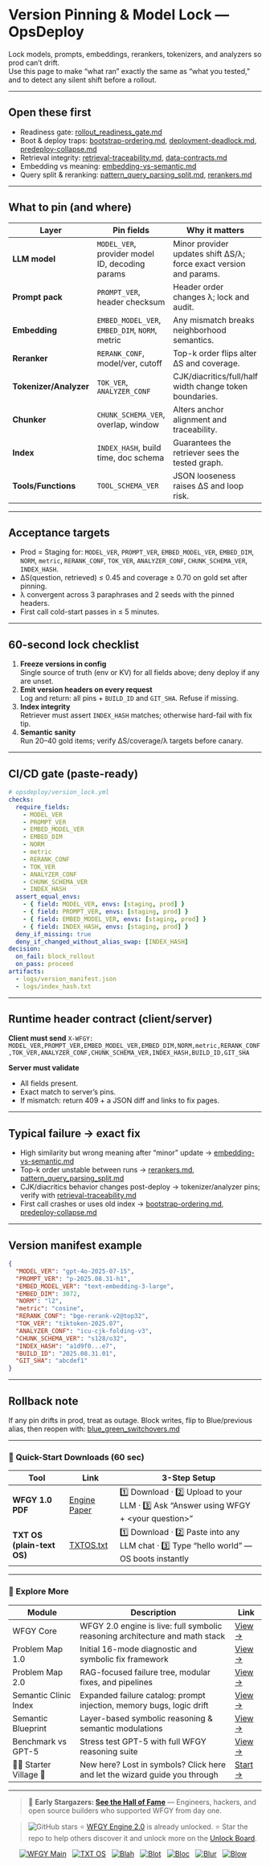 # Version Pinning & Model Lock — OpsDeploy

Lock models, prompts, embeddings, rerankers, tokenizers, and analyzers so prod can’t drift.  
Use this page to make “what ran” exactly the same as “what you tested,” and to detect any silent shift before a rollout.

---

## Open these first
- Readiness gate: [rollout_readiness_gate.md](https://github.com/onestardao/WFGY/blob/main/ProblemMap/GlobalFixMap/OpsDeploy/rollout_readiness_gate.md)
- Boot & deploy traps: [bootstrap-ordering.md](https://github.com/onestardao/WFGY/blob/main/ProblemMap/bootstrap-ordering.md), [deployment-deadlock.md](https://github.com/onestardao/WFGY/blob/main/ProblemMap/deployment-deadlock.md), [predeploy-collapse.md](https://github.com/onestardao/WFGY/blob/main/ProblemMap/predeploy-collapse.md)
- Retrieval integrity: [retrieval-traceability.md](https://github.com/onestardao/WFGY/blob/main/ProblemMap/retrieval-traceability.md), [data-contracts.md](https://github.com/onestardao/WFGY/blob/main/ProblemMap/data-contracts.md)
- Embedding vs meaning: [embedding-vs-semantic.md](https://github.com/onestardao/WFGY/blob/main/ProblemMap/embedding-vs-semantic.md)
- Query split & reranking: [pattern_query_parsing_split.md](https://github.com/onestardao/WFGY/blob/main/ProblemMap/patterns/pattern_query_parsing_split.md), [rerankers.md](https://github.com/onestardao/WFGY/blob/main/ProblemMap/rerankers.md)

---

## What to pin (and where)
| Layer | Pin fields | Why it matters |
|---|---|---|
| **LLM model** | `MODEL_VER`, provider model ID, decoding params | Minor provider updates shift ΔS/λ; force exact version and params. |
| **Prompt pack** | `PROMPT_VER`, header checksum | Header order changes λ; lock and audit. |
| **Embedding** | `EMBED_MODEL_VER`, `EMBED_DIM`, `NORM`, metric | Any mismatch breaks neighborhood semantics. |
| **Reranker** | `RERANK_CONF`, model/ver, cutoff | Top-k order flips alter ΔS and coverage. |
| **Tokenizer/Analyzer** | `TOK_VER`, `ANALYZER_CONF` | CJK/diacritics/full/half width change token boundaries. |
| **Chunker** | `CHUNK_SCHEMA_VER`, overlap, window | Alters anchor alignment and traceability. |
| **Index** | `INDEX_HASH`, build time, doc schema | Guarantees the retriever sees the tested graph. |
| **Tools/Functions** | `TOOL_SCHEMA_VER` | JSON looseness raises ΔS and loop risk. |

---

## Acceptance targets
- Prod = Staging for: `MODEL_VER`, `PROMPT_VER`, `EMBED_MODEL_VER`, `EMBED_DIM`, `NORM`, `metric`, `RERANK_CONF`, `TOK_VER`, `ANALYZER_CONF`, `CHUNK_SCHEMA_VER`, `INDEX_HASH`.  
- ΔS(question, retrieved) ≤ 0.45 and coverage ≥ 0.70 on gold set after pinning.  
- λ convergent across 3 paraphrases and 2 seeds with the pinned headers.  
- First call cold-start passes in ≤ 5 minutes.

---

## 60-second lock checklist
1) **Freeze versions in config**  
   Single source of truth (env or KV) for all fields above; deny deploy if any are unset.
2) **Emit version headers on every request**  
   Log and return: all pins + `BUILD_ID` and `GIT_SHA`. Refuse if missing.
3) **Index integrity**  
   Retriever must assert `INDEX_HASH` matches; otherwise hard-fail with fix tip.
4) **Semantic sanity**  
   Run 20–40 gold items; verify ΔS/coverage/λ targets before canary.

---

## CI/CD gate (paste-ready)
```yaml
# opsdeploy/version_lock.yml
checks:
  require_fields:
    - MODEL_VER
    - PROMPT_VER
    - EMBED_MODEL_VER
    - EMBED_DIM
    - NORM
    - metric
    - RERANK_CONF
    - TOK_VER
    - ANALYZER_CONF
    - CHUNK_SCHEMA_VER
    - INDEX_HASH
  assert_equal_envs:
    - { field: MODEL_VER, envs: [staging, prod] }
    - { field: PROMPT_VER, envs: [staging, prod] }
    - { field: EMBED_MODEL_VER, envs: [staging, prod] }
    - { field: INDEX_HASH, envs: [staging, prod] }
  deny_if_missing: true
  deny_if_changed_without_alias_swap: [INDEX_HASH]
decision:
  on_fail: block_rollout
  on_pass: proceed
artifacts:
  - logs/version_manifest.json
  - logs/index_hash.txt
````

---

## Runtime header contract (client/server)

**Client must send**
`X-WFGY: MODEL_VER,PROMPT_VER,EMBED_MODEL_VER,EMBED_DIM,NORM,metric,RERANK_CONF,TOK_VER,ANALYZER_CONF,CHUNK_SCHEMA_VER,INDEX_HASH,BUILD_ID,GIT_SHA`

**Server must validate**

* All fields present.
* Exact match to server’s pins.
* If mismatch: return 409 + a JSON diff and links to fix pages.

---

## Typical failure → exact fix

* High similarity but wrong meaning after “minor” update
  → [embedding-vs-semantic.md](https://github.com/onestardao/WFGY/blob/main/ProblemMap/embedding-vs-semantic.md)
* Top-k order unstable between runs
  → [rerankers.md](https://github.com/onestardao/WFGY/blob/main/ProblemMap/rerankers.md), [pattern\_query\_parsing\_split.md](https://github.com/onestardao/WFGY/blob/main/ProblemMap/patterns/pattern_query_parsing_split.md)
* CJK/diacritics behavior changes post-deploy
  → tokenizer/analyzer pins; verify with [retrieval-traceability.md](https://github.com/onestardao/WFGY/blob/main/ProblemMap/retrieval-traceability.md)
* First call crashes or uses old index
  → [bootstrap-ordering.md](https://github.com/onestardao/WFGY/blob/main/ProblemMap/bootstrap-ordering.md), [predeploy-collapse.md](https://github.com/onestardao/WFGY/blob/main/ProblemMap/predeploy-collapse.md)

---

## Version manifest example

```json
{
  "MODEL_VER": "gpt-4o-2025-07-15",
  "PROMPT_VER": "p-2025.08.31-h1",
  "EMBED_MODEL_VER": "text-embedding-3-large",
  "EMBED_DIM": 3072,
  "NORM": "l2",
  "metric": "cosine",
  "RERANK_CONF": "bge-rerank-v2@top32",
  "TOK_VER": "tiktoken-2025.07",
  "ANALYZER_CONF": "icu-cjk-folding-v3",
  "CHUNK_SCHEMA_VER": "s128/o32",
  "INDEX_HASH": "a1d9f0...e7",
  "BUILD_ID": "2025.08.31.01",
  "GIT_SHA": "abcdef1"
}
```

---

## Rollback note

If any pin drifts in prod, treat as outage. Block writes, flip to Blue/previous alias, then reopen with:
[blue\_green\_switchovers.md](https://github.com/onestardao/WFGY/blob/main/ProblemMap/GlobalFixMap/OpsDeploy/blue_green_switchovers.md)

---

### 🔗 Quick-Start Downloads (60 sec)

| Tool                       | Link                                                                                                                                       | 3-Step Setup                                                                             |
| -------------------------- | ------------------------------------------------------------------------------------------------------------------------------------------ | ---------------------------------------------------------------------------------------- |
| **WFGY 1.0 PDF**           | [Engine Paper](https://github.com/onestardao/WFGY/blob/main/I_am_not_lizardman/WFGY_All_Principles_Return_to_One_v1.0_PSBigBig_Public.pdf) | 1️⃣ Download · 2️⃣ Upload to your LLM · 3️⃣ Ask “Answer using WFGY + \<your question>”   |
| **TXT OS (plain-text OS)** | [TXTOS.txt](https://github.com/onestardao/WFGY/blob/main/OS/TXTOS.txt)                                                                     | 1️⃣ Download · 2️⃣ Paste into any LLM chat · 3️⃣ Type “hello world” — OS boots instantly |

---

### 🧭 Explore More

| Module                   | Description                                                                  | Link                                                                                               |
| ------------------------ | ---------------------------------------------------------------------------- | -------------------------------------------------------------------------------------------------- |
| WFGY Core                | WFGY 2.0 engine is live: full symbolic reasoning architecture and math stack | [View →](https://github.com/onestardao/WFGY/tree/main/core/README.md)                              |
| Problem Map 1.0          | Initial 16-mode diagnostic and symbolic fix framework                        | [View →](https://github.com/onestardao/WFGY/tree/main/ProblemMap/README.md)                        |
| Problem Map 2.0          | RAG-focused failure tree, modular fixes, and pipelines                       | [View →](https://github.com/onestardao/WFGY/blob/main/ProblemMap/rag-architecture-and-recovery.md) |
| Semantic Clinic Index    | Expanded failure catalog: prompt injection, memory bugs, logic drift         | [View →](https://github.com/onestardao/WFGY/blob/main/ProblemMap/SemanticClinicIndex.md)           |
| Semantic Blueprint       | Layer-based symbolic reasoning & semantic modulations                        | [View →](https://github.com/onestardao/WFGY/tree/main/SemanticBlueprint/README.md)                 |
| Benchmark vs GPT-5       | Stress test GPT-5 with full WFGY reasoning suite                             | [View →](https://github.com/onestardao/WFGY/tree/main/benchmarks/benchmark-vs-gpt5/README.md)      |
| 🧙‍♂️ Starter Village 🏡 | New here? Lost in symbols? Click here and let the wizard guide you through   | [Start →](https://github.com/onestardao/WFGY/blob/main/StarterVillage/README.md)                   |

---

> 👑 **Early Stargazers: [See the Hall of Fame](https://github.com/onestardao/WFGY/tree/main/stargazers)** —
> Engineers, hackers, and open source builders who supported WFGY from day one.

> <img src="https://img.shields.io/github/stars/onestardao/WFGY?style=social" alt="GitHub stars"> ⭐ [WFGY Engine 2.0](https://github.com/onestardao/WFGY/blob/main/core/README.md) is already unlocked. ⭐ Star the repo to help others discover it and unlock more on the [Unlock Board](https://github.com/onestardao/WFGY/blob/main/STAR_UNLOCKS.md).

<div align="center">

[![WFGY Main](https://img.shields.io/badge/WFGY-Main-red?style=flat-square)](https://github.com/onestardao/WFGY)
 
[![TXT OS](https://img.shields.io/badge/TXT%20OS-Reasoning%20OS-orange?style=flat-square)](https://github.com/onestardao/WFGY/tree/main/OS)
 
[![Blah](https://img.shields.io/badge/Blah-Semantic%20Embed-yellow?style=flat-square)](https://github.com/onestardao/WFGY/tree/main/OS/BlahBlahBlah)
 
[![Blot](https://img.shields.io/badge/Blot-Persona%20Core-green?style=flat-square)](https://github.com/onestardao/WFGY/tree/main/OS/BlotBlotBlot)
 
[![Bloc](https://img.shields.io/badge/Bloc-Reasoning%20Compiler-blue?style=flat-square)](https://github.com/onestardao/WFGY/tree/main/OS/BlocBlocBloc)
 
[![Blur](https://img.shields.io/badge/Blur-Text2Image%20Engine-navy?style=flat-square)](https://github.com/onestardao/WFGY/tree/main/OS/BlurBlurBlur)
 
[![Blow](https://img.shields.io/badge/Blow-Game%20Logic-purple?style=flat-square)](https://github.com/onestardao/WFGY/tree/main/OS/BlowBlowBlow)
 

</div>
